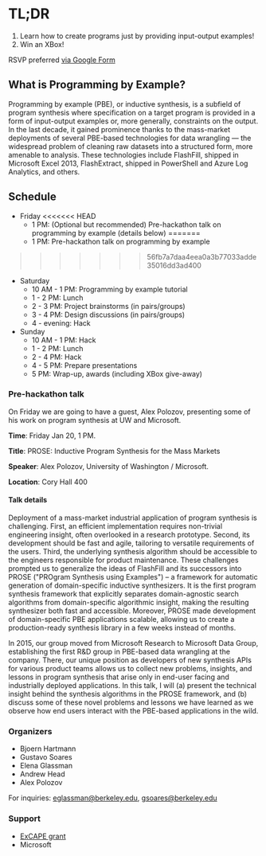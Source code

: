 # TL;DR

1. Learn how to create programs just by providing input-output examples!
2. Win an XBox!

RSVP preferred [via Google Form](https://docs.google.com/a/berkeley.edu/forms/d/e/1FAIpQLSdx1imo0xfJAI-5nIu7_-JfjhVCQ26L0cnkbQcVnFOkcYJyMw/viewform)


## What is Programming by Example?

Programming by example (PBE), or inductive synthesis, is a subfield of program synthesis where specification on a target program is provided in a form of input-output examples or, more generally, constraints on the output.
In the last decade, it gained prominence thanks to the mass-market deployments of several PBE-based technologies for data wrangling — the widespread problem of cleaning raw datasets into a structured form, more amenable to analysis.
These technologies include FlashFill, shipped in Microsoft Excel 2013, FlashExtract, shipped in PowerShell and Azure Log Analytics, and others.

## Schedule

- Friday
<<<<<<< HEAD
	- 1 PM: (Optional but recommended) Pre-hackathon talk on programming by example (details below)
=======
	- 1 PM: Pre-hackathon talk on programming by example
>>>>>>> 56fb7a7daa4eea0a3b77033adde35016dd3ad400
- Saturday
	- 10 AM - 1 PM: Programming by example tutorial
	- 1 - 2 PM: Lunch 
	- 2 - 3 PM: Project brainstorms (in pairs/groups)
	- 3 - 4 PM: Design discussions (in pairs/groups)
	- 4 - evening: Hack
- Sunday
	- 10 AM - 1 PM: Hack
	- 1 - 2 PM: Lunch
	- 2 - 4 PM: Hack
	- 4 - 5 PM: Prepare presentations
	- 5 PM: Wrap-up, awards (including XBox give-away)

### Pre-hackathon talk

On Friday we are going to have a guest, Alex Polozov, presenting some of his work on program synthesis at UW and Microsoft.

**Time**: Friday Jan 20, 1 PM.

**Title**: PROSE: Inductive Program Synthesis for the Mass Markets

**Speaker**: Alex Polozov, University of Washington / Microsoft.

**Location**: Cory Hall 400

#### Talk details

Deployment of a mass-market industrial application of program synthesis is challenging.
First, an efficient implementation requires non-trivial engineering insight, often overlooked in a research prototype.
Second, its development should be fast and agile, tailoring to versatile requirements of the users.
Third, the underlying synthesis algorithm should be accessible to the engineers responsible for product maintenance.
These challenges prompted us to generalize the ideas of FlashFill and its successors into PROSE ("PROgram Synthesis using Examples") – a framework for automatic generation of domain-specific inductive synthesizers.
It is the first program synthesis framework that explicitly separates domain-agnostic search algorithms from domain-specific algorithmic insight, making the resulting synthesizer both fast and accessible.
Moreover, PROSE made development of domain-specific PBE applications scalable, allowing us to create a production-ready synthesis library in a few weeks instead of months.

In 2015, our group moved from Microsoft Research to Microsoft Data Group, establishing the first R&D group in PBE-based data wrangling at the company.
There, our unique position as developers of new synthesis APIs for various product teams allows us to collect new problems, insights, and lessons in program synthesis that arise only in end-user facing and industrially deployed applications.
In this talk, I will (a) present the technical insight behind the synthesis algorithms in the PROSE framework, and (b) discuss some of these novel problems and lessons we have learned as we observe how end users interact with the PBE-based applications in the wild.

### Organizers

- Bjoern Hartmann
- Gustavo Soares
- Elena Glassman
- Andrew Head
- Alex Polozov

For inquiries: eglassman@berkeley.edu, gsoares@berkeley.edu

### Support

- [ExCAPE grant](https://excape.cis.upenn.edu/)
- Microsoft

